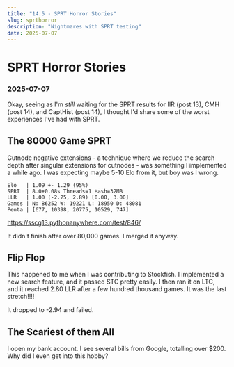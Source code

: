 ```yaml
---
title: "14.5 - SPRT Horror Stories"
slug: sprthorror
description: "Nightmares with SPRT testing"
date: 2025-07-07
---
```


# SPRT Horror Stories
### 2025-07-07

Okay, seeing as I'm *still* waiting for the SPRT results for IIR (post 13), CMH (post 14), and CaptHist (post 14), I thought I'd share some of the worst experiences I've had with SPRT.

## The 80000 Game SPRT

Cutnode negative extensions - a technique where we reduce the search depth after singular extensions for cutnodes - was something I implemented a while ago. I was expecting maybe 5-10 Elo from it, but boy was I wrong.

```
Elo   | 1.09 +- 1.29 (95%)
SPRT  | 8.0+0.08s Threads=1 Hash=32MB
LLR   | 1.00 (-2.25, 2.89) [0.00, 3.00]
Games | N: 86252 W: 19221 L: 18950 D: 48081
Penta | [677, 10398, 20775, 10529, 747]
```
https://sscg13.pythonanywhere.com/test/846/

It didn't finish after over 80,000 games. I merged it anyway.

## Flip Flop

This happened to me when I was contributing to Stockfish. I implemented a new search feature, and it passed STC pretty easily. I then ran it on LTC, and it reached 2.80 LLR after a few hundred thousand games. It was the last stretch!!!!

It dropped to -2.94 and failed.

## The Scariest of them All

I open my bank account. I see several bills from Google, totalling over $200. Why did I even get into this hobby?
